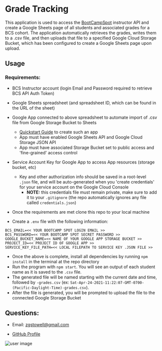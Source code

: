 # Grade Tracking

This application is used to access the [BootCampSpot](http://www.bootcampspot.com) instructor API and create a Google Sheets page of all students and associated grades for a BCS cohort. The application automatically retrieves the grades, writes them to a .csv file, and then uploads that file to a specified Google Cloud Storage Bucket, which has been configured to create a Google Sheets page upon upload. 

## Usage

### **Requirements:**
* BCS Instructor account (login Email and Password required to retrieve BCS API Auth Token)
* Google Sheets spreadsheet (and spreadsheet ID, which can be found in the URL of the sheet)
* Google App connected to above spreadsheet to automate import of .csv file from Google Storage Bucket to Sheets
    * [Quickstart Guide](https://codelabs.developers.google.com/codelabs/cloud-function2sheet#0) to create such an app
    * App must have enabled Google Sheets API and Google Cloud Storage JSON API
    * App must have associated Storage Bucket set to public access and 'fine-grained' access control
* Service Account Key for Google App to access App resources (storage bucket, etc)
    * Key and other authorization info should be saved in a root-level `.json` file, and will be auto-generated when you 'create credentials' for your service account on the Google Cloud Console
        * **NOTE:** this credentials file must remain private, make sure to add it to your `.gitignore` (the repo automatically ignores any file called `credentials.json`)

* Once the requirements are met clone this repo to your local machine
* Create a `.env` file with the following information:
```
BCS_EMAIL=<< YOUR BOOTCAMP SPOT LOGIN EMAIL >>
BCS_PASSWORD=<< YOUR BOOTCAMP SPOT SECRET PASSWORD >>
GOOGLE_BUCKET_NAME=<< NAME OF YOUR GOOGLE APP STORAGE BUCKET >>
PROJECT_ID=<< PROJECT ID OF GOOGLE APP >>
SERVICE_KEY_FILE_PATH=<< LOCAL FILEPATH TO SERVICE KEY .JSON FILE >>
```
* Once the above is complete, install all dependencies by running `npm install` in the terminal at the repo directory
* Run the program with `npm start`. You will see an output of each student name as it is saved to the `.csv` file.
* The generated file will be named starting with the current date and time, followed by `-grades.csv` (ex: `Sat-Apr-24-2021-11:22:07-GMT-0700-(Pacific-Daylight-Time)-grades.csv`). 
* After the file is generated, you will be prompted to upload the file to the connected Google Storage Bucket

## Questions: 

* Email: <zgstowell@gmail.com>
 
* [GitHub Profile](https://github.com/the-medium-place)

![user image](https://avatars3.githubusercontent.com/u/58536071?v=4&s=40)
